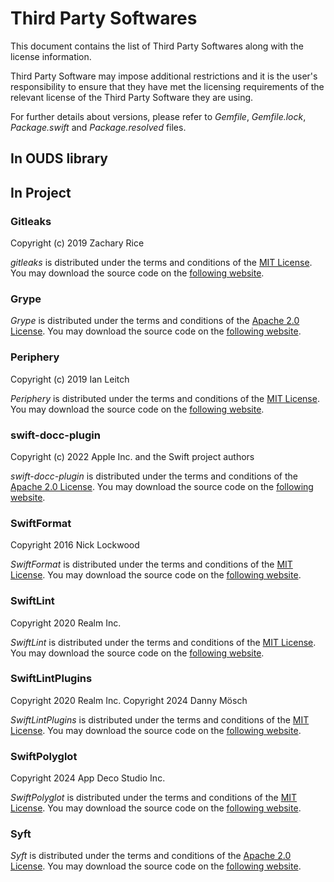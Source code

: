 # Third Party Softwares

This document contains the list of Third Party Softwares along with the license information.

Third Party Software may impose additional restrictions and it is the user's responsibility to ensure that they have met the licensing
requirements of the relevant license of the Third Party Software they are using.

For further details about versions, please refer to *Gemfile*, *Gemfile.lock*, *Package.swift* and *Package.resolved* files.

## In OUDS library 
<!-- No dependency yet -->

## In Project 
<!-- (CI/CD, tools, etc.) -->

### Gitleaks
<!-- GitHub Action workflow -->

Copyright (c) 2019 Zachary Rice

*gitleaks* is distributed under the terms and conditions of the [MIT License](http://opensource.org/licenses/MIT).
You may download the source code on the [following website](https://github.com/gitleaks/gitleaks).

### Grype
<!-- (CI/CD, tools, etc.) -->

*Grype* is distributed under the terms and conditions of the [Apache 2.0 License](https://opensource.org/license/apache-2-0).
You may download the source code on the [following website](https://github.com/anchore/grype).

### Periphery
<!-- GitHub Action workflow -->

Copyright (c) 2019 Ian Leitch

*Periphery* is distributed under the terms and conditions of the [MIT License](http://opensource.org/licenses/MIT).
You may download the source code on the [following website](https://github.com/peripheryapp/periphery).

### swift-docc-plugin
<!-- Xcode build tool plugin, script -->

Copyright (c) 2022 Apple Inc. and the Swift project authors

*swift-docc-plugin* is distributed under the terms and conditions of the [Apache 2.0 License](https://opensource.org/license/apache-2-0).
You may download the source code on the [following website](https://github.com/swiftlang/swift-docc-plugin).

### SwiftFormat
<!-- Xcode build tool plugin -->

Copyright 2016 Nick Lockwood

*SwiftFormat* is distributed under the terms and conditions of the [MIT License](http://opensource.org/licenses/MIT).
You may download the source code on the [following website](https://github.com/nicklockwood/SwiftFormat).

### SwiftLint
<!-- GitHub Action workflow -->

Copyright 2020 Realm Inc.

*SwiftLint* is distributed under the terms and conditions of the [MIT License](http://opensource.org/licenses/MIT).
You may download the source code on the [following website](https://github.com/realm/SwiftLint).

### SwiftLintPlugins
<!-- Xcode build tool plugin -->

Copyright 2020 Realm Inc.
Copyright 2024 Danny Mösch

*SwiftLintPlugins* is distributed under the terms and conditions of the [MIT License](http://opensource.org/licenses/MIT).
You may download the source code on the [following website](https://github.com/SimplyDanny/SwiftLintPlugins).

### SwiftPolyglot
<!-- GitHub Action workflow -->

Copyright 2024 App Deco Studio Inc.

*SwiftPolyglot* is distributed under the terms and conditions of the [MIT License](http://opensource.org/licenses/MIT).
You may download the source code on the [following website](https://github.com/appdecostudio/SwiftPolyglot).

### Syft
<!-- (CI/CD, tools, etc.) -->

*Syft* is distributed under the terms and conditions of the [Apache 2.0 License](https://opensource.org/license/apache-2-0).
You may download the source code on the [following website](https://github.com/anchore/syft).